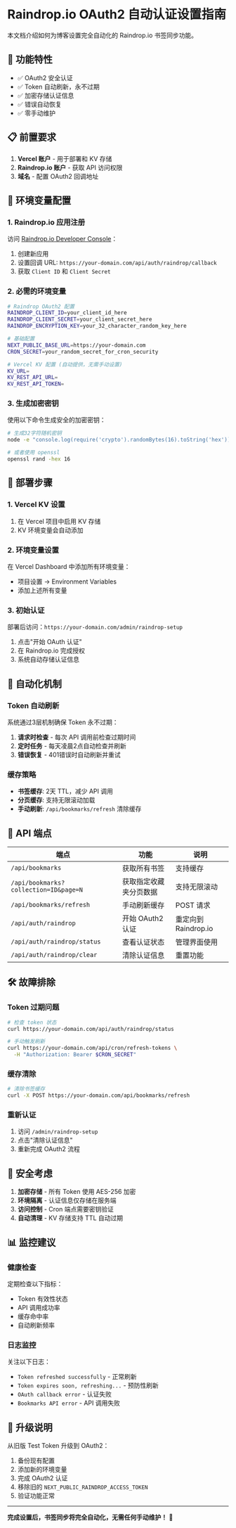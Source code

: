# Raindrop.io OAuth2 自动认证设置指南

本文档介绍如何为博客设置完全自动化的 Raindrop.io 书签同步功能。

## 🎯 功能特性

- ✅ OAuth2 安全认证
- ✅ Token 自动刷新，永不过期
- ✅ 加密存储认证信息
- ✅ 错误自动恢复
- ✅ 零手动维护

## 📋 前置要求

1. **Vercel 账户** - 用于部署和 KV 存储
2. **Raindrop.io 账户** - 获取 API 访问权限
3. **域名** - 配置 OAuth2 回调地址

## 🔧 环境变量配置

### 1. Raindrop.io 应用注册

访问 [Raindrop.io Developer Console](https://app.raindrop.io/settings/integrations)：

1. 创建新应用
2. 设置回调 URL: `https://your-domain.com/api/auth/raindrop/callback`
3. 获取 `Client ID` 和 `Client Secret`

### 2. 必需的环境变量

```bash
# Raindrop OAuth2 配置
RAINDROP_CLIENT_ID=your_client_id_here
RAINDROP_CLIENT_SECRET=your_client_secret_here
RAINDROP_ENCRYPTION_KEY=your_32_character_random_key_here

# 基础配置
NEXT_PUBLIC_BASE_URL=https://your-domain.com
CRON_SECRET=your_random_secret_for_cron_security

# Vercel KV 配置 (自动提供，无需手动设置)
KV_URL=
KV_REST_API_URL=
KV_REST_API_TOKEN=
```

### 3. 生成加密密钥

使用以下命令生成安全的加密密钥：

```bash
# 生成32字符随机密钥
node -e "console.log(require('crypto').randomBytes(16).toString('hex'))"

# 或者使用 openssl
openssl rand -hex 16
```

## 🚀 部署步骤

### 1. Vercel KV 设置

1. 在 Vercel 项目中启用 KV 存储
2. KV 环境变量会自动添加

### 2. 环境变量设置

在 Vercel Dashboard 中添加所有环境变量：

- 项目设置 → Environment Variables
- 添加上述所有变量

### 3. 初始认证

部署后访问：`https://your-domain.com/admin/raindrop-setup`

1. 点击"开始 OAuth 认证"
2. 在 Raindrop.io 完成授权
3. 系统自动存储认证信息

## 🔄 自动化机制

### Token 自动刷新

系统通过3层机制确保 Token 永不过期：

1. **请求时检查** - 每次 API 调用前检查过期时间
2. **定时任务** - 每天凌晨2点自动检查并刷新
3. **错误恢复** - 401错误时自动刷新并重试

### 缓存策略

- **书签缓存**: 2天 TTL，减少 API 调用
- **分页缓存**: 支持无限滚动加载
- **手动刷新**: `/api/bookmarks/refresh` 清除缓存

## 📡 API 端点

| 端点 | 功能 | 说明 |
|------|------|------|
| `/api/bookmarks` | 获取所有书签 | 支持缓存 |
| `/api/bookmarks?collection=ID&page=N` | 获取指定收藏夹分页数据 | 支持无限滚动 |
| `/api/bookmarks/refresh` | 手动刷新缓存 | POST 请求 |
| `/api/auth/raindrop` | 开始 OAuth2 认证 | 重定向到 Raindrop.io |
| `/api/auth/raindrop/status` | 查看认证状态 | 管理界面使用 |
| `/api/auth/raindrop/clear` | 清除认证信息 | 重置功能 |

## 🛠️ 故障排除

### Token 过期问题

```bash
# 检查 token 状态
curl https://your-domain.com/api/auth/raindrop/status

# 手动触发刷新
curl https://your-domain.com/api/cron/refresh-tokens \
  -H "Authorization: Bearer $CRON_SECRET"
```

### 缓存清除

```bash
# 清除书签缓存
curl -X POST https://your-domain.com/api/bookmarks/refresh
```

### 重新认证

1. 访问 `/admin/raindrop-setup`
2. 点击"清除认证信息"
3. 重新完成 OAuth2 流程

## 🔐 安全考虑

1. **加密存储** - 所有 Token 使用 AES-256 加密
2. **环境隔离** - 认证信息仅存储在服务端
3. **访问控制** - Cron 端点需要密钥验证
4. **自动清理** - KV 存储支持 TTL 自动过期

## 📊 监控建议

### 健康检查

定期检查以下指标：

- Token 有效性状态
- API 调用成功率
- 缓存命中率
- 自动刷新频率

### 日志监控

关注以下日志：

- `Token refreshed successfully` - 正常刷新
- `Token expires soon, refreshing...` - 预防性刷新
- `OAuth callback error` - 认证失败
- `Bookmarks API error` - API 调用失败

## 🔄 升级说明

从旧版 Test Token 升级到 OAuth2：

1. 备份现有配置
2. 添加新的环境变量
3. 完成 OAuth2 认证
4. 移除旧的 `NEXT_PUBLIC_RAINDROP_ACCESS_TOKEN`
5. 验证功能正常

---

**完成设置后，书签同步将完全自动化，无需任何手动维护！** 🎉